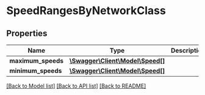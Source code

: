 # SpeedRangesByNetworkClass

## Properties
Name | Type | Description | Notes
------------ | ------------- | ------------- | -------------
**maximum_speeds** | [**\Swagger\Client\Model\Speed[]**](Speed.md) |  | [optional] 
**minimum_speeds** | [**\Swagger\Client\Model\Speed[]**](Speed.md) |  | [optional] 

[[Back to Model list]](../../README.md#documentation-for-models) [[Back to API list]](../../README.md#documentation-for-api-endpoints) [[Back to README]](../../README.md)

